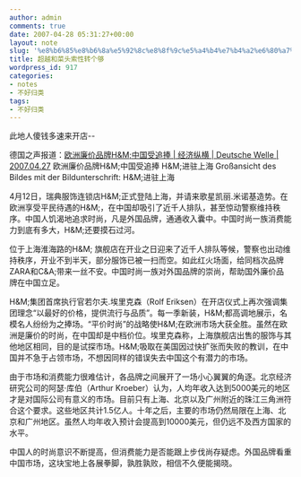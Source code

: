 ```yaml
---
author: admin
comments: true
date: 2007-04-28 05:31:27+00:00
layout: note
slug: '%e8%b6%85%e8%b6%8a%e5%92%8c%e8%8f%9c%e5%a4%b4%e7%b4%a2%e6%80%a7%e8%bd%ac%e4%b8%aa%e5%a4%9f'
title: 超越和菜头索性转个够
wordpress_id: 917
categories:
- notes
- 不好归类
tags:
- 不好归类
---
```


此地人傻钱多速来开店--

德国之声报道：[欧洲廉价品牌H&M;中国受追捧 | 经济纵横 | Deutsche Welle | 2007.04.27](http://www.dw-world.de/dw/article/0,2144,2460348,00.html)
欧洲廉价品牌H&M;中国受追捧
H&M;进驻上海
Großansicht des Bildes mit der Bildunterschrift:  H&M;进驻上海
 
4月12日，瑞典服饰连锁店H&M;正式登陆上海，并请来歌星凯丽.米诺基造势。在欧洲享受平民待遇的H&M;，在中国却吸引了近千人排队，甚至惊动警察维持秩序。中国人饥渴地追求时尚，凡是外国品牌，通通收入囊中。中国时尚一族消费能力到底有多大，H&M;还要摸石过河。

位于上海淮海路的H&M; 旗舰店在开业之日迎来了近千人排队等候，警察也出动维持秩序，开业不到半天，部分服饰已被一扫而空。如此红火场面，给同档次品牌ZARA和C&A;带来一丝不安。中国时尚一族对外国品牌的崇尚，帮助国外廉价品牌在中国立足。

H&M;集团首席执行官若尔夫.埃里克森（Rolf Eriksen）在开店仪式上再次强调集团理念“以最好的价格，提供流行与品质”。每一季新装，H&M;都高调地展示，名模名人纷纷为之捧场。“平价时尚”的战略使H&M;在欧洲市场大获全胜。虽然在欧洲是廉价的时尚，在中国却是中档价位。埃里克森称，上海旗舰店出售的服饰与其他地区相同，目的是试探市场。H&M;吸取在美国因过快扩张而失败的教训，在中国并不急于占领市场，不想因同样的错误失去中国这个有潜力的市场。

由于市场和消费能力很难估计，各品牌之间展开了一场小心翼翼的角逐。北京经济研究公司的阿瑟·库伯（Arthur Kroeber）认为，人均年收入达到5000美元的地区才是对国际公司有意义的市场。目前只有上海、北京以及广州附近的珠江三角洲符合这个要求。这些地区共计1.5亿人。十年之后，主要的市场仍然局限在上海、北京和广州地区。虽然人均年收入预计会提高到10000美元，但仍远不及西方国家的水平。

中国人的时尚意识不断提高，但消费能力是否能跟上步伐尚存疑虑。外国品牌看重中国市场，这块宝地上各展拳脚，孰胜孰败，相信不久便能揭晓。
